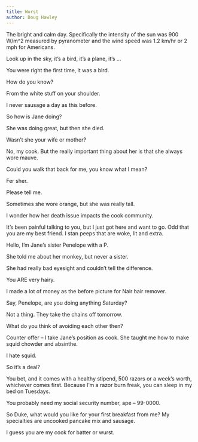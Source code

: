 ```yaml
---
title: Wurst
author: Doug Hawley
---
```


The bright and calm day. Specifically the intensity of the sun was 900 W/m^2 measured by pyranometer and the wind speed was 1.2 km/hr or 2 mph for Americans.

Look up in the sky, it’s a bird, it’s a plane, it’s …

You were right the first time, it was a bird.

How do you know?

From the white stuff on your shoulder.

I never sausage a day as this before.

So how is Jane doing?

She was doing great, but then she died.

Wasn’t she your wife or mother?

No, my cook. But the really important thing about her is that she always wore mauve.

Could you walk that back for me, you know what I mean?

Fer sher.

Please tell me.

Sometimes she wore orange, but she was really tall.

I wonder how her death issue impacts the cook community.

It’s been painful talking to you, but I just got here and want to go. Odd that you are my best friend. I stan peeps that are woke, lit and extra.

Hello, I’m Jane’s sister Penelope with a P.

She told me about her monkey, but never a sister.

She had really bad eyesight and couldn’t tell the difference.

You ARE very hairy.

I made a lot of money as the before picture for Nair hair remover.

Say, Penelope, are you doing anything Saturday?

Not a thing. They take the chains off tomorrow.

What do you think of avoiding each other then?

Counter offer – I take Jane’s position as cook. She taught me how to make squid chowder and absinthe.

I hate squid.

So it’s a deal?

You bet, and it comes with a healthy stipend, 500 razors or a week’s worth, whichever comes first. Because I’m a razor burn freak, you can sleep in my bed on Tuesdays.

You probably need my social security number, ape – 99-0000.

So Duke, what would you like for your first breakfast from me? My specialties are uncooked pancake mix and sausage.

I guess you are my cook for batter or wurst.